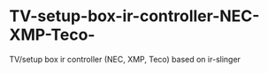 # TV-setup-box-ir-controller-NEC-XMP-Teco-
TV/setup box ir controller (NEC, XMP, Teco) based on ir-slinger
